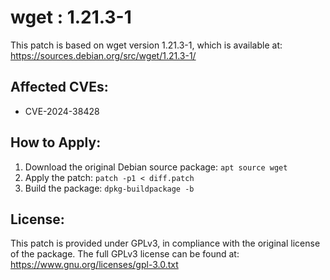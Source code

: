 # wget : 1.21.3-1

This patch is based on wget version 1.21.3-1, which is available at:
https://sources.debian.org/src/wget/1.21.3-1/

## Affected CVEs:
- CVE-2024-38428

## How to Apply:
1. Download the original Debian source package: `apt source wget`
2. Apply the patch: `patch -p1 < diff.patch`
3. Build the package: `dpkg-buildpackage -b`

## License:
This patch is provided under GPLv3, in compliance with the original license of the package.
The full GPLv3 license can be found at: https://www.gnu.org/licenses/gpl-3.0.txt
